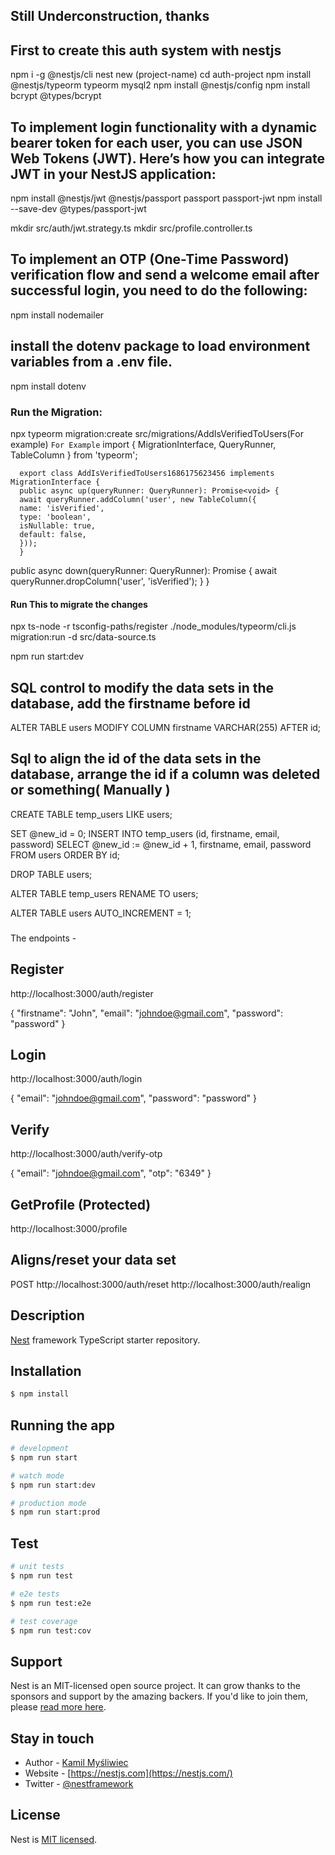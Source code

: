 ## Still Underconstruction, thanks


## First to create this auth system with nestjs
npm i -g @nestjs/cli
nest new (project-name)
cd auth-project
npm install @nestjs/typeorm typeorm mysql2
npm install @nestjs/config
npm install bcrypt @types/bcrypt
## To implement login functionality with a dynamic bearer token for each user, you can use JSON Web Tokens (JWT). Here’s how you can integrate JWT in your NestJS application:
npm install @nestjs/jwt @nestjs/passport passport passport-jwt
npm install --save-dev @types/passport-jwt

mkdir src/auth/jwt.strategy.ts
mkdir src/profile.controller.ts

## To implement an OTP (One-Time Password) verification flow and send a welcome email after successful login, you need to do the following:

npm install nodemailer

## install the dotenv package to load environment variables from a .env file.
npm install dotenv

### Run the Migration:
npx typeorm migration:create src/migrations/AddIsVerifiedToUsers(For example)
``For Example``
  import { MigrationInterface, QueryRunner, TableColumn } from 'typeorm';

      export class AddIsVerifiedToUsers1686175623456 implements MigrationInterface {
      public async up(queryRunner: QueryRunner): Promise<void> {
      await queryRunner.addColumn('user', new TableColumn({
      name: 'isVerified',
      type: 'boolean',
      isNullable: true,
      default: false,
      }));
      }
  public async down(queryRunner: QueryRunner): Promise<void> {
    await queryRunner.dropColumn('user', 'isVerified');
  }
}

#### Run This to migrate the changes 
npx ts-node -r tsconfig-paths/register ./node_modules/typeorm/cli.js migration:run -d src/data-source.ts


npm run start:dev


## SQL control to modify the data sets in the database, add the firstname before id
  ALTER TABLE users
  MODIFY COLUMN firstname VARCHAR(255) AFTER id;

## Sql to align the id of the data sets in the database, arrange the id if a column was deleted or something( Manually )
CREATE TABLE temp_users LIKE users;

SET @new_id = 0;
INSERT INTO temp_users (id, firstname, email, password)
SELECT @new_id := @new_id + 1, firstname, email, password FROM users ORDER BY id;

DROP TABLE users;

ALTER TABLE temp_users RENAME TO users;

ALTER TABLE users AUTO_INCREMENT = 1;

###
The endpoints -
## Register
http://localhost:3000/auth/register

  {
      "firstname": "John", 
      "email": "johndoe@gmail.com", 
      "password": "password"
  }

## Login
http://localhost:3000/auth/login

  {
      "email": "johndoe@gmail.com", 
      "password": "password"
  }

## Verify
http://localhost:3000/auth/verify-otp

  {
      "email": "johndoe@gmail.com", 
      "otp": "6349"
  }

## GetProfile (Protected)
http://localhost:3000/profile

## Aligns/reset your data set
POST
http://localhost:3000/auth/reset
http://localhost:3000/auth/realign


## Description

[Nest](https://github.com/nestjs/nest) framework TypeScript starter repository.

## Installation

```bash
$ npm install
```

## Running the app

```bash
# development
$ npm run start

# watch mode
$ npm run start:dev

# production mode
$ npm run start:prod
```

## Test

```bash
# unit tests
$ npm run test

# e2e tests
$ npm run test:e2e

# test coverage
$ npm run test:cov
```

## Support

Nest is an MIT-licensed open source project. It can grow thanks to the sponsors and support by the amazing backers. If you'd like to join them, please [read more here](https://docs.nestjs.com/support).

## Stay in touch

- Author - [Kamil Myśliwiec](https://kamilmysliwiec.com)
- Website - [https://nestjs.com](https://nestjs.com/)
- Twitter - [@nestframework](https://twitter.com/nestframework)

## License

Nest is [MIT licensed](LICENSE).
